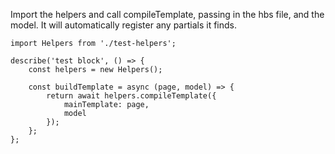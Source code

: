 Import the helpers and call compileTemplate, passing in the hbs file, and the model. It will automatically register any partials it finds.

```
import Helpers from './test-helpers';

describe('test block', () => {
	const helpers = new Helpers();
  	
	const buildTemplate = async (page, model) => {
		return await helpers.compileTemplate({
			mainTemplate: page,
			model
		});
	};
};
```
